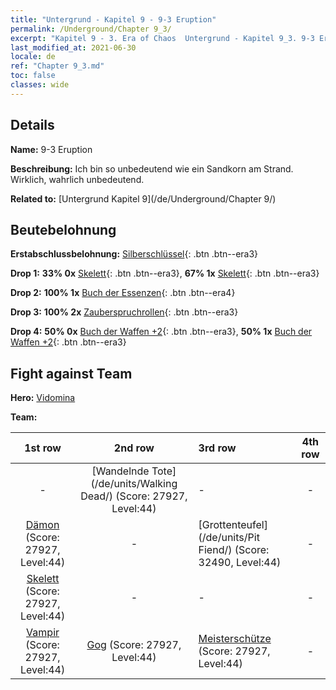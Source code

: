 ```yaml
---
title: "Untergrund - Kapitel 9 - 9-3 Eruption"
permalink: /Underground/Chapter 9_3/
excerpt: "Kapitel 9 - 3. Era of Chaos  Untergrund - Kapitel 9_3. 9-3 Eruption"
last_modified_at: 2021-06-30
locale: de
ref: "Chapter 9_3.md"
toc: false
classes: wide
---
```


## Details

 **Name:** 9-3 Eruption

 **Beschreibung:** Ich bin so unbedeutend wie ein Sandkorn am Strand. Wirklich, wahrlich unbedeutend.

 **Related to:** [Untergrund Kapitel 9](/de/Underground/Chapter 9/)

## Beutebelohnung

 **Erstabschlussbelohnung:** [Silberschlüssel](/ItemsDE/con_693/){: .btn .btn--era3}

 **Drop 1:** **33% 0x** [Skelett](/ItemsDE/unt_208/){: .btn .btn--era3}, **67% 1x** [Skelett](/ItemsDE/unt_208/){: .btn .btn--era3}

 **Drop 2:** **100% 1x** [Buch der Essenzen](/ItemsDE/mat_39/){: .btn .btn--era4}

 **Drop 3:** **100% 2x** [Zauberspruchrollen](/ItemsDE/con_694/){: .btn .btn--era3}

 **Drop 4:** **50% 0x** [Buch der Waffen +2](/ItemsDE/mat_32/){: .btn .btn--era3}, **50% 1x** [Buch der Waffen +2](/ItemsDE/mat_32/){: .btn .btn--era3}


## Fight against Team
 **Hero:** [Vidomina](/de/heroes/Vidomina/)

 **Team:**


  | 1st row | 2nd row | 3rd row | 4th row |
  |:----:|:----:|:----|:----:|
  | - | [Wandelnde Tote](/de/units/Walking Dead/) (Score: 27927, Level:44)  | - | - |
  | [Dämon](/de/units/Demon/) (Score: 27927, Level:44)  | - | [Grottenteufel](/de/units/Pit Fiend/) (Score: 32490, Level:44)  | - |
  | [Skelett](/de/units/Skeleton/) (Score: 27927, Level:44)  | - | - | - |
  | [Vampir](/de/units/Vampire/) (Score: 27927, Level:44)  | [Gog](/de/units/Gog/) (Score: 27927, Level:44)  | [Meisterschütze](/de/units/Sharpshooter/) (Score: 27927, Level:44)  | - |


